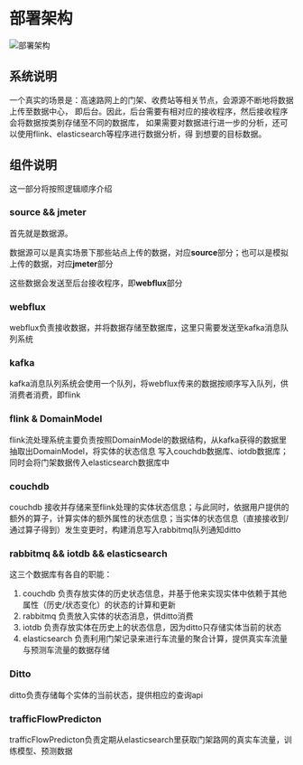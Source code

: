 # 部署架构

![部署架构](http://www.plantuml.com/plantuml/proxy?cache=no&src=https://raw.githubusercontent.com/nemoworks/rodaki/master/docs/uml/deployment.pu)

## 系统说明

一个真实的场景是：高速路网上的门架、收费站等相关节点，会源源不断地将数据上传至数据中心，
即后台。因此，后台需要有相对应的接收程序，然后接收程序会将数据按类别存储至不同的数据库，
如果需要对数据进行进一步的分析，还可以使用flink、elasticsearch等程序进行数据分析，得
到想要的目标数据。

## 组件说明
这一部分将按照逻辑顺序介绍
### source && jmeter
首先就是数据源。

数据源可以是真实场景下那些站点上传的数据，对应**source**部分；也可以是模拟上传的数据，对应**jmeter**部分

这些数据会发送至后台接收程序，即**webflux**部分

### webflux
webflux负责接收数据，并将数据存储至数据库，这里只需要发送至kafka消息队列系统

### kafka

kafka消息队列系统会使用一个队列，将webflux传来的数据按顺序写入队列，供消费者消费，即flink

### flink & DomainModel
flink流处理系统主要负责按照DomainModel的数据结构，从kafka获得的数据里抽取出DomainModel，将实体的状态信息
写入couchdb数据库、iotdb数据库；同时会将门架数据传入elasticsearch数据库中

### couchdb
couchdb 接收并存储来至flink处理的实体状态信息；与此同时，依据用户提供的额外的算子，计算实体的额外属性的状态信息；当实体的状态信息（直接接收到/通过算子得到）发生变更时，构建消息写入rabbitmq队列通知ditto
### rabbitmq &&  iotdb && elasticsearch

这三个数据库有各自的职能：
1. couchdb 负责存放实体的历史状态信息，并基于他来实现实体中依赖于其他属性（历史/状态变化）的状态的计算和更新
2. rabbitmq 负责放入实体的状态消息，供ditto消费
3. iotdb 负责存放实体在历史上的状态信息，因为ditto只存储实体当前的状态
4. elasticsearch 负责利用门架记录来进行车流量的聚合计算，提供真实车流量与预测车流量的数据存储

### Ditto

ditto负责存储每个实体的当前状态，提供相应的查询api

### trafficFlowPredicton

trafficFlowPredicton负责定期从elasticsearch里获取门架路网的真实车流量，训练模型、预测数据
